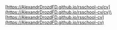 [https://AlexandrDrozdFD.github.io/rsschool-cv/cv](https://AlexandrDrozdFD.github.io/rsschool-cv/cv)\
[https://AlexandrDrozdFD.github.io/rsschool-cv](https://AlexandrDrozdFD.github.io/rsschool-cv)
